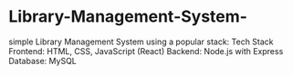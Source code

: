 # Library-Management-System-
simple Library Management System using a popular stack:  Tech Stack Frontend: HTML, CSS, JavaScript (React) Backend: Node.js with Express Database: MySQL

